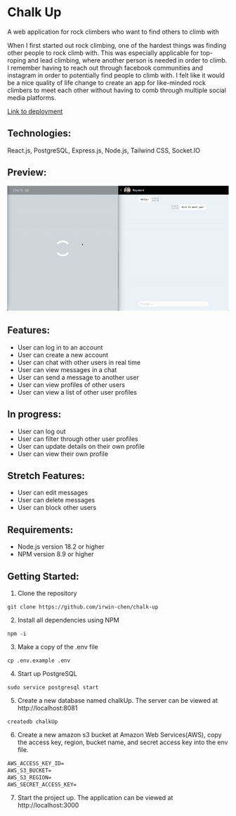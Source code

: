 # Chalk Up

A web application for rock climbers who want to find others to climb with

When I first started out rock climbing, one of the hardest things was finding other people to rock climb with. This was especially applicable for top-roping and lead climbing, where another person is needed in order to climb. I remember having to reach out through facebook communities and instagram in order to potentially find people to climb with. I felt like it would be a nice quality of life change to create an app for like-minded rock climbers to meet each other without having to comb through multiple social media platforms.

[Link to deployment](https://chalk-up-app.herokuapp.com/)

Technologies:
-

React.js, PostgreSQL, Express.js, Node.js, Tailwind CSS, Socket.IO

Preview:
-
![](./server/public/images/read-me.gif)

Features:
-
- User can log in to an account
- User can create a new account
- User can chat with other users in real time
- User can view messages in a chat
- User can send a message to another user
- User can view profiles of other users
- User can view a list of other user profiles

In progress:
-
- User can log out
- User can filter through other user profiles
- User can update details on their own profile
- User can view their own profile

Stretch Features:
-
- User can edit messages
- User can delete messages
- User can block other users

Requirements:
-
- Node.js version 18.2 or higher
- NPM version 8.9 or higher

Getting Started:
-
1. Clone the repository
  ```shell
  git clone https://github.com/irwin-chen/chalk-up
  ```
2. Install all dependencies using NPM
```shell
npm -i
```
3. Make a copy of the .env file
```shell
cp .env.example .env
```
4. Start up PostgreSQL
```shell
sudo service postgresql start
```
5. Create a new database named chalkUp. The server can be viewed at http://localhost:8081
```shell
createdb chalkUp
```
6. Create a new amazon s3 bucket at Amazon Web Services(AWS), copy the access key, region, bucket name, and secret access key into the env file.
```
AWS_ACCESS_KEY_ID=
AWS_S3_BUCKET=
AWS_S3_REGION=
AWS_SECRET_ACCESS_KEY=
```
7. Start the project up. The application can be viewed at http://localhost:3000
